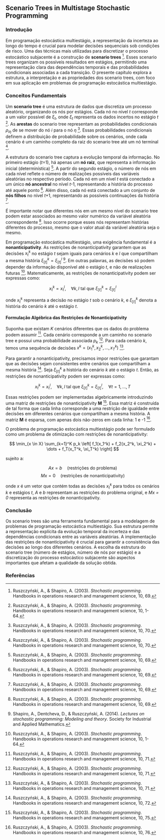 ## Scenario Trees in Multistage Stochastic Programming

### Introdução
Em programação estocástica multiestágio, a representação da incerteza ao longo do tempo é crucial para modelar decisões sequenciais sob condições de risco. Uma das técnicas mais utilizadas para discretizar o processo estocástico subjacente é a construção de **scenario trees** [^69]. Esses scenario trees organizam os possíveis resultados em estágios, permitindo uma representação clara das dependências temporais e das probabilidades condicionais associadas a cada transição. O presente capítulo explora a estrutura, a interpretação e as propriedades dos scenario trees, com foco em sua aplicação em problemas de programação estocástica multiestágio.

### Conceitos Fundamentais

Um **scenario tree** é uma estrutura de dados que discretiza um processo aleatório, organizando os nós por estágios. Cada nó no nível *t* corresponde a um valor possível de $\xi_t$, onde $\xi_t$ representa os dados incertos no estágio *t* [^63]. As **arestas** do scenario tree representam as probabilidades condicionais $\rho_{i\eta}$ de se mover do nó *i* para o nó $\eta$ [^70]. Essas probabilidades condicionais definem a distribuição de probabilidade sobre os cenários, onde cada cenário é um caminho completo da raiz do scenario tree até um nó terminal [^70].

A estrutura do scenario tree captura a evolução temporal da informação. No primeiro estágio (*t*=1), há apenas um **nó raiz**, que representa a informação inicial (determinística) [^69]. A partir do segundo estágio, o número de nós em cada nível reflete o número de realizações possíveis das variáveis aleatórias no respectivo período. Cada nó em um nível *t* está conectado a um único **nó ancestral** no nível *t*-1, representando a história do processo até aquele ponto [^69]. Além disso, cada nó está conectado a um conjunto de **nós filhos** no nível *t*+1, representando as possíveis continuações da história [^69].

É importante notar que diferentes nós em um mesmo nível do scenario tree podem estar associados ao mesmo valor numérico da variável aleatória correspondente [^69]. Isso ocorre porque esses nós representam histórias diferentes do processo, mesmo que o valor atual da variável aleatória seja o mesmo.

Em programação estocástica multiestágio, uma exigência fundamental é a **nonanticipativity**. As restrições de nonanticipativity garantem que as decisões $x_t^k$ no estágio *t* sejam iguais para cenários *k* e *l* que compartilham a mesma história $\xi_{[t]}^k = \xi_{[t]}^l$ [^1]. Em outras palavras, as decisões só podem depender da informação disponível até o estágio *t*, e não de realizações futuras [^63]. Matematicamente, as restrições de nonanticipativity podem ser expressas como:

$$ x_t^k = x_t^l, \quad \forall k, l \text{ tal que } \xi_{[t]}^k = \xi_{[t]}^l $$

onde $x_t^k$ representa a decisão no estágio *t* sob o cenário *k*, e $\xi_{[t]}^k$ denota a história do cenário *k* até o estágio *t*.

#### Formulação Algébrica das Restrições de Nonanticipativity
Suponha que existam *K* cenários diferentes que os dados do problema podem assumir [^71]. Cada cenário corresponde a um caminho no scenario tree e possui uma probabilidade associada $p_k$ [^71]. Para cada cenário *k*, temos uma sequência de decisões $x^k = (x_1^k, x_2^k, ..., x_T^k)$ [^71].

Para garantir a nonanticipativity, precisamos impor restrições que garantam que as decisões sejam consistentes entre cenários que compartilham a mesma história [^72]. Seja $\xi_{[t]}^k$ a história do cenário *k* até o estágio *t*. Então, as restrições de nonanticipativity podem ser expressas como:

$$x_t^k = x_t^l, \quad \forall k, l \text{ tal que } \xi_{[t]}^k = \xi_{[t]}^l, \quad \forall t = 1, ..., T$$

Essas restrições podem ser implementadas algebricamente introduzindo uma matriz de restrições de nonanticipativity **M** [^75]. Essa matriz é construída de tal forma que cada linha corresponde a uma restrição de igualdade entre decisões em diferentes cenários que compartilham a mesma história. A matriz **M** é esparsa, com apenas dois não-zeros em cada linha: 1 e -1 [^76].

O problema de programação estocástica multiestágio pode ser formulado como um problema de otimização com restrições de nonanticipativity:

$$
\min_{x \in X} \sum_{k=1}^K p_k \left[ f_1(x_1^k) + f_2(x_2^k, \xi_2^k) + \dots + f_T(x_T^k, \xi_T^k) \right]
$$

sujeito a:

$$
Ax = b \quad \text{(restrições do problema)}
$$
$$
Mx = 0 \quad \text{(restrições de nonanticipativity)}
$$

onde *x* é um vetor que contém todas as decisões $x_t^k$ para todos os cenários *k* e estágios *t*, *A* e *b* representam as restrições do problema original, e *Mx = 0* representa as restrições de nonanticipativity.

### Conclusão

Os scenario trees são uma ferramenta fundamental para a modelagem de problemas de programação estocástica multiestágio. Sua estrutura permite a representação explícita da evolução temporal da incerteza e das dependências condicionais entre as variáveis aleatórias. A implementação das restrições de nonanticipativity é crucial para garantir a consistência das decisões ao longo dos diferentes cenários. A escolha da estrutura do scenario tree (número de estágios, número de nós por estágio) e a discretização do processo estocástico subjacente são aspectos importantes que afetam a qualidade da solução obtida.

### Referências
[^1]: Shapiro, A., Dentcheva, D., & Ruszczyński, A. (2014). *Lectures on stochastic programming: Modeling and theory*. Society for Industrial and Applied Mathematics.
[^63]: Ruszczyński, A., & Shapiro, A. (2003). *Stochastic programming*. Handbooks in operations research and management science, 10, 1-64.
[^69]: Ruszczyński, A., & Shapiro, A. (2003). *Stochastic programming*. Handbooks in operations research and management science, 10, 69.
[^70]: Ruszczyński, A., & Shapiro, A. (2003). *Stochastic programming*. Handbooks in operations research and management science, 10, 70.
[^71]: Ruszczyński, A., & Shapiro, A. (2003). *Stochastic programming*. Handbooks in operations research and management science, 10, 71.
[^72]: Ruszczyński, A., & Shapiro, A. (2003). *Stochastic programming*. Handbooks in operations research and management science, 10, 72.
[^75]: Ruszczyński, A., & Shapiro, A. (2003). *Stochastic programming*. Handbooks in operations research and management science, 10, 75.
[^76]: Ruszczyński, A., & Shapiro, A. (2003). *Stochastic programming*. Handbooks in operations research and management science, 10, 76.
<!-- END -->